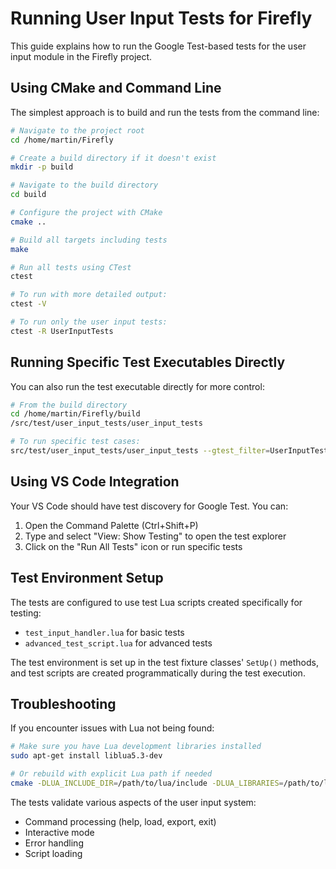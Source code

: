 # Running User Input Tests for Firefly

This guide explains how to run the Google Test-based tests for the user input module in the Firefly project.

## Using CMake and Command Line

The simplest approach is to build and run the tests from the command line:

```bash
# Navigate to the project root
cd /home/martin/Firefly

# Create a build directory if it doesn't exist
mkdir -p build

# Navigate to the build directory
cd build

# Configure the project with CMake
cmake ..

# Build all targets including tests
make

# Run all tests using CTest
ctest

# To run with more detailed output:
ctest -V

# To run only the user input tests:
ctest -R UserInputTests
```

## Running Specific Test Executables Directly

You can also run the test executable directly for more control:

```bash
# From the build directory
cd /home/martin/Firefly/build
/src/test/user_input_tests/user_input_tests

# To run specific test cases:
src/test/user_input_tests/user_input_tests --gtest_filter=UserInputTest.ProcessHelp
```

## Using VS Code Integration

Your VS Code should have test discovery for Google Test. You can:

1. Open the Command Palette (Ctrl+Shift+P)
2. Type and select "View: Show Testing" to open the test explorer
3. Click on the "Run All Tests" icon or run specific tests

## Test Environment Setup

The tests are configured to use test Lua scripts created specifically for testing:

- `test_input_handler.lua` for basic tests
- `advanced_test_script.lua` for advanced tests

The test environment is set up in the test fixture classes' `SetUp()` methods, and test scripts are created programmatically during the test execution.

## Troubleshooting

If you encounter issues with Lua not being found:

```bash
# Make sure you have Lua development libraries installed
sudo apt-get install liblua5.3-dev

# Or rebuild with explicit Lua path if needed
cmake -DLUA_INCLUDE_DIR=/path/to/lua/include -DLUA_LIBRARIES=/path/to/lua/lib/liblua.so ..
```

The tests validate various aspects of the user input system:
- Command processing (help, load, export, exit)
- Interactive mode
- Error handling
- Script loading